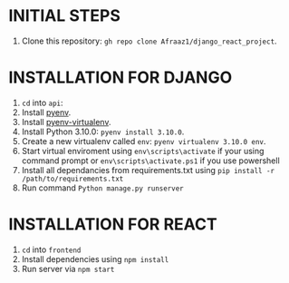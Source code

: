 
# INITIAL STEPS
1. Clone this repository: `gh repo clone Afraaz1/django_react_project`.

# INSTALLATION FOR DJANGO
1. `cd` into `api`:
2. Install [pyenv](https://github.com/yyuu/pyenv#installation).
3. Install [pyenv-virtualenv](https://github.com/yyuu/pyenv-virtualenv#installation).
4. Install Python 3.10.0: `pyenv install 3.10.0`.
5. Create a new virtualenv called `env`: `pyenv virtualenv 3.10.0 env`.
6. Start virtual enviroment using `env\scripts\activate` if your using command prompt or `env\scripts\activate.ps1` if you use powershell
7. Install all dependancies from requirements.txt using `pip install -r /path/to/requirements.txt`
8. Run command `Python manage.py runserver`

# INSTALLATION FOR REACT

1. `cd` into `frontend`
2. Install dependencies using `npm install`
3. Run server via `npm start`
